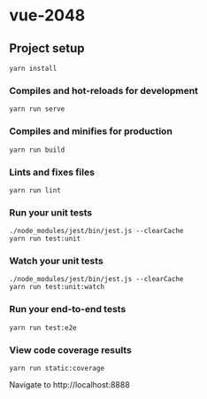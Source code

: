 # vue-2048

## Project setup
```
yarn install
```

### Compiles and hot-reloads for development
```
yarn run serve
```

### Compiles and minifies for production
```
yarn run build
```

### Lints and fixes files
```
yarn run lint
```

### Run your unit tests
```
./node_modules/jest/bin/jest.js --clearCache
yarn run test:unit
```

### Watch your unit tests
```
./node_modules/jest/bin/jest.js --clearCache
yarn run test:unit:watch
```

### Run your end-to-end tests
```
yarn run test:e2e
```

### View code coverage results
```
yarn run static:coverage
```
Navigate to http://localhost:8888
